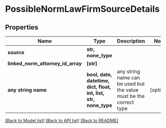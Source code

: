 # PossibleNormLawFirmSourceDetails


## Properties
Name | Type | Description | Notes
------------ | ------------- | ------------- | -------------
**source** | **str, none_type** |  | 
**linked_norm_attorney_id_array** | **[str]** |  | 
**any string name** | **bool, date, datetime, dict, float, int, list, str, none_type** | any string name can be used but the value must be the correct type | [optional]

[[Back to Model list]](../README.md#documentation-for-models) [[Back to API list]](../README.md#documentation-for-api-endpoints) [[Back to README]](../README.md)


